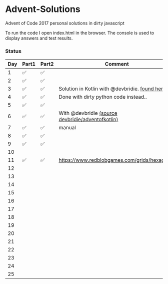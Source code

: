 # Advent-Solutions
Advent of Code 2017 personal solutions in dirty javascript

To run the code I open index.html in the browser. The console is used to display answers and test results.

### Status
|Day|Part1|Part2|Comment|
|---|---|---|---|
|1|✅|✅||
|2|✅|✅||
|3|✅|✅|Solution in Kotlin with @devbridie. [found here.](https://github.com/devbridie/adventofkotlin/commit/ae27d4616d066f2d386c48a40380f146991eb561#diff-b67cda6d91b35794f69a424bda743c3b)|
|4|✅|✅|Done with dirty python code instead..|
|5|✅|✅||
|6|✅|✅|With @devbridie [(source devbridie/adventofkotlin)](https://github.com/devbridie/adventofkotlin)|
|7|✅|✅|manual|
|8|✅|✅||
|9|✅|✅||
|10||||
|11|✅|✅|https://www.redblobgames.com/grids/hexagons/|
|12||||
|13||||
|14||||
|15||||
|16||||
|17||||
|18||||
|19||||
|20||||
|21||||
|22||||
|23||||
|24||||
|25||||
